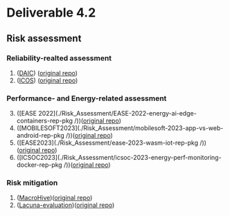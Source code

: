 # Deliverable 4.2

## Risk assessment

### Reliability-realted assessment
1. ([DAIC](./Risk_Assessment/DAIC/)) ([original repo](https://github.com/ICOS-OAA/ICOS.git))
2. ([ICOS](./Risk_Assessment/ICOS/)) ([original repo](https://github.com/dessertlab/DAIC.git))

### Performance- and Energy-related assessment 
3. ([EASE 2022](./Risk_Assessment/EASE-2022-energy-ai-edge-containers-rep-pkg /))([original repo](https://github.com/S2-group/EASE-2022-energy-ai-edge-containers-rep-pkg.git))
4. ([MOBILESOFT2023](./Risk_Assessment/mobilesoft-2023-app-vs-web-android-rep-pkg /))([original repo](https://github.com/S2-group/mobilesoft-2023-app-vs-web-android-rep-pkg.git))
5. ([EASE2023](./Risk_Assessment/ease-2023-wasm-iot-rep-pkg /))([original repo](https://github.com/S2-group/ease-2023-wasm-iot-rep-pkg.git))
6. ([ICSOC2023](./Risk_Assessment/icsoc-2023-energy-perf-monitoring-docker-rep-pkg /))([original repo](https://github.com/S2-group/icsoc-2023-energy-perf-monitoring-docker-rep-pkg.git))

### Risk mitigation
1. ([MacroHive](./Risk_Mitigation/MacroHive/))([original repo](https://github.com/uDEVOPS2020/MacroHive.git))
2. ([Lacuna-evaluation](./Risk_Mitigation/Lacuna-evaluation/))([original repo](https://github.com/S2-group/Lacuna-evaluation.git))
